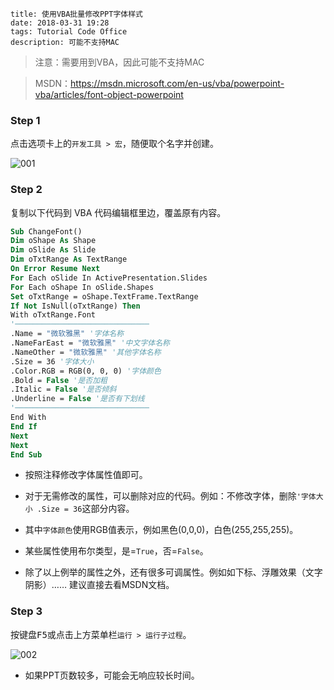 ```
title: 使用VBA批量修改PPT字体样式
date: 2018-03-31 19:28
tags: Tutorial Code Office
description: 可能不支持MAC
```

> 注意：需要用到VBA，因此可能不支持MAC

> MSDN：https://msdn.microsoft.com/en-us/vba/powerpoint-vba/articles/font-object-powerpoint

### Step 1

点击选项卡上的`开发工具 > 宏`，随便取个名字并创建。

![001](/res/20180331-1928-001.webp)

### Step 2

复制以下代码到 VBA 代码编辑框里边，覆盖原有内容。

```vb
Sub ChangeFont()
Dim oShape As Shape
Dim oSlide As Slide
Dim oTxtRange As TextRange
On Error Resume Next
For Each oSlide In ActivePresentation.Slides
For Each oShape In oSlide.Shapes
Set oTxtRange = oShape.TextFrame.TextRange
If Not IsNull(oTxtRange) Then
With oTxtRange.Font
'──────────────────────────────
.Name = "微软雅黑" '字体名称
.NameFarEast = "微软雅黑" '中文字体名称
.NameOther = "微软雅黑" '其他字体名称
.Size = 36 '字体大小
.Color.RGB = RGB(0, 0, 0) '字体颜色
.Bold = False '是否加粗
.Italic = False '是否倾斜
.Underline = False '是否有下划线
'──────────────────────────────
End With
End If
Next
Next
End Sub
```

* 按照注释修改字体属性值即可。

* 对于无需修改的属性，可以删除对应的代码。例如：不修改字体，删除`'字体大小 .Size = 36`这部分内容。

* 其中`字体颜色`使用RGB值表示，例如黑色(0,0,0)，白色(255,255,255)。

* 某些属性使用布尔类型，是=`True`，否=`False`。

* 除了以上例举的属性之外，还有很多可调属性。例如如下标、浮雕效果（文字阴影）…… 建议直接去看MSDN文档。

### Step 3

按键盘<kbd>F5</kbd>或点击上方菜单栏`运行 > 运行子过程`。

![002](/res/20180331-1928-002.webp)

* 如果PPT页数较多，可能会无响应较长时间。
